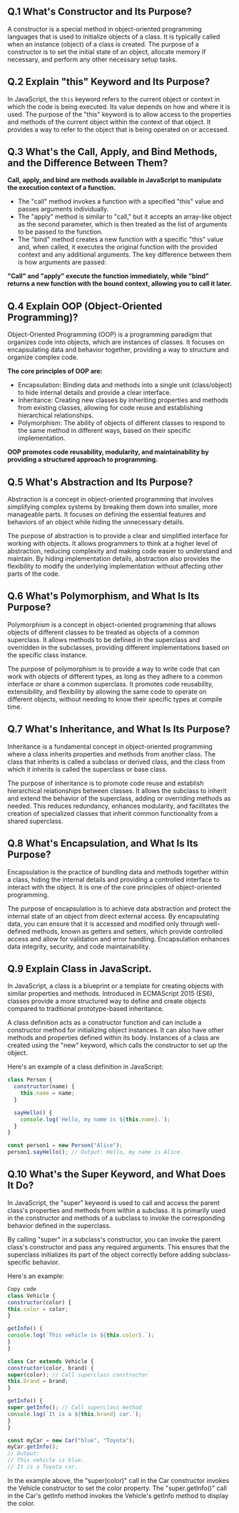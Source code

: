 ## Q.1 What's Constructor and Its Purpose?

A constructor is a special method in object-oriented programming languages that is used to initialize objects of a class. It is typically called when an instance (object) of a class is created. The purpose of a constructor is to set the initial state of an object, allocate memory if necessary, and perform any other necessary setup tasks.

## Q.2 Explain "this" Keyword and Its Purpose?

In JavaScript, the `this` keyword refers to the current object or context in which the code is being executed. Its value depends on how and where it is used. The purpose of the "this" keyword is to allow access to the properties and methods of the current object within the context of that object. It provides a way to refer to the object that is being operated on or accessed.

## Q.3 What's the Call, Apply, and Bind Methods, and the Difference Between Them?

**Call, apply, and bind are methods available in JavaScript to manipulate the execution context of a function.**

- The "call" method invokes a function with a specified "this" value and passes arguments individually.
- The "apply" method is similar to "call," but it accepts an array-like object as the second parameter, which is then treated as the list of arguments to be passed to the function.
- The "bind" method creates a new function with a specific "this" value and, when called, it executes the original function with the provided context and any additional arguments.
  The key difference between them is how arguments are passed:

**"Call" and "apply" execute the function immediately, while "bind" returns a new function with the bound context, allowing you to call it later.**

## Q.4 Explain OOP (Object-Oriented Programming)?

Object-Oriented Programming (OOP) is a programming paradigm that organizes code into objects, which are instances of classes. It focuses on encapsulating data and behavior together, providing a way to structure and organize complex code.

**The core principles of OOP are:**

- Encapsulation: Binding data and methods into a single unit (class/object) to hide internal details and provide a clear interface.
- Inheritance: Creating new classes by inheriting properties and methods from existing classes, allowing for code reuse and establishing hierarchical relationships.
- Polymorphism: The ability of objects of different classes to respond to the same method in different ways, based on their specific implementation.

**OOP promotes code reusability, modularity, and maintainability by providing a structured approach to programming.**

## Q.5 What's Abstraction and Its Purpose?

Abstraction is a concept in object-oriented programming that involves simplifying complex systems by breaking them down into smaller, more manageable parts. It focuses on defining the essential features and behaviors of an object while hiding the unnecessary details.

The purpose of abstraction is to provide a clear and simplified interface for working with objects. It allows programmers to think at a higher level of abstraction, reducing complexity and making code easier to understand and maintain. By hiding implementation details, abstraction also provides the flexibility to modify the underlying implementation without affecting other parts of the code.

## Q.6 What's Polymorphism, and What Is Its Purpose?

Polymorphism is a concept in object-oriented programming that allows objects of different classes to be treated as objects of a common superclass. It allows methods to be defined in the superclass and overridden in the subclasses, providing different implementations based on the specific class instance.

The purpose of polymorphism is to provide a way to write code that can work with objects of different types, as long as they adhere to a common interface or share a common superclass. It promotes code reusability, extensibility, and flexibility by allowing the same code to operate on different objects, without needing to know their specific types at compile time.

## Q.7 What's Inheritance, and What Is Its Purpose?

Inheritance is a fundamental concept in object-oriented programming where a class inherits properties and methods from another class. The class that inherits is called a subclass or derived class, and the class from which it inherits is called the superclass or base class.

The purpose of inheritance is to promote code reuse and establish hierarchical relationships between classes. It allows the subclass to inherit and extend the behavior of the superclass, adding or overriding methods as needed. This reduces redundancy, enhances modularity, and facilitates the creation of specialized classes that inherit common functionality from a shared superclass.

## Q.8 What's Encapsulation, and What Is Its Purpose?

Encapsulation is the practice of bundling data and methods together within a class, hiding the internal details and providing a controlled interface to interact with the object. It is one of the core principles of object-oriented programming.

The purpose of encapsulation is to achieve data abstraction and protect the internal state of an object from direct external access. By encapsulating data, you can ensure that it is accessed and modified only through well-defined methods, known as getters and setters, which provide controlled access and allow for validation and error handling. Encapsulation enhances data integrity, security, and code maintainability.

## Q.9 Explain Class in JavaScript.

In JavaScript, a class is a blueprint or a template for creating objects with similar properties and methods. Introduced in ECMAScript 2015 (ES6), classes provide a more structured way to define and create objects compared to traditional prototype-based inheritance.

A class definition acts as a constructor function and can include a constructor method for initializing object instances. It can also have other methods and properties defined within its body. Instances of a class are created using the "new" keyword, which calls the constructor to set up the object.

Here's an example of a class definition in JavaScript:

```javascript
class Person {
  constructor(name) {
    this.name = name;
  }

  sayHello() {
    console.log(`Hello, my name is ${this.name}.`);
  }
}

const person1 = new Person("Alice");
person1.sayHello(); // Output: Hello, my name is Alice.
```

## Q.10 What's the Super Keyword, and What Does It Do?

In JavaScript, the "super" keyword is used to call and access the parent class's properties and methods from within a subclass. It is primarily used in the constructor and methods of a subclass to invoke the corresponding behavior defined in the superclass.

By calling "super" in a subclass's constructor, you can invoke the parent class's constructor and pass any required arguments. This ensures that the superclass initializes its part of the object correctly before adding subclass-specific behavior.

Here's an example:

```javascript
Copy code
class Vehicle {
constructor(color) {
this.color = color;
}

getInfo() {
console.log(`This vehicle is ${this.color}.`);
}
}

class Car extends Vehicle {
constructor(color, brand) {
super(color); // Call superclass constructor
this.brand = brand;
}

getInfo() {
super.getInfo(); // Call superclass method
console.log(`It is a ${this.brand} car.`);
}
}

const myCar = new Car("blue", "Toyota");
myCar.getInfo();
// Output:
// This vehicle is blue.
// It is a Toyota car.
```

In the example above, the "super(color)" call in the Car constructor invokes the Vehicle constructor to set the color property. The "super.getInfo()" call in the Car's getInfo method invokes the Vehicle's getInfo method to display the color.